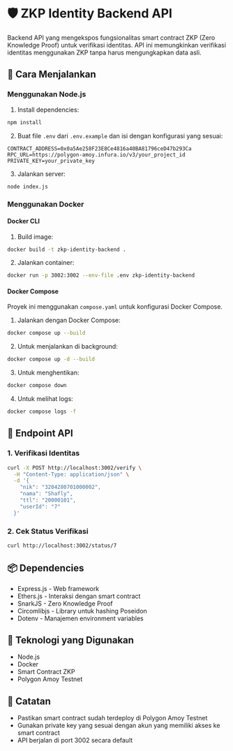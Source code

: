 # 🛡️ ZKP Identity Backend API

Backend API yang mengekspos fungsionalitas smart contract ZKP (Zero Knowledge Proof) untuk verifikasi identitas. API ini memungkinkan verifikasi identitas menggunakan ZKP tanpa harus mengungkapkan data asli.

## 🚀 Cara Menjalankan

### Menggunakan Node.js

1. Install dependencies:
```bash
npm install
```

2. Buat file `.env` dari `.env.example` dan isi dengan konfigurasi yang sesuai:
```
CONTRACT_ADDRESS=0x0a5Ae258F23E8Ce4816a40BA81796ceD47b293Ca
RPC_URL=https://polygon-amoy.infura.io/v3/your_project_id
PRIVATE_KEY=your_private_key
```

3. Jalankan server:
```bash
node index.js
```

### Menggunakan Docker

#### Docker CLI
1. Build image:
```bash
docker build -t zkp-identity-backend .
```

2. Jalankan container:
```bash
docker run -p 3002:3002 --env-file .env zkp-identity-backend
```

#### Docker Compose
Proyek ini menggunakan `compose.yaml` untuk konfigurasi Docker Compose.

1. Jalankan dengan Docker Compose:
```bash
docker compose up --build
```

2. Untuk menjalankan di background:
```bash
docker compose up -d --build
```

3. Untuk menghentikan:
```bash
docker compose down
```

4. Untuk melihat logs:
```bash
docker compose logs -f
```

## 📡 Endpoint API

### 1. Verifikasi Identitas
```bash
curl -X POST http://localhost:3002/verify \
  -H "Content-Type: application/json" \
  -d '{
    "nik": "3204280701000002",
    "nama": "Shafly",
    "ttl": "20000101",
    "userId": "7"
  }'
```

### 2. Cek Status Verifikasi
```bash
curl http://localhost:3002/status/7
```

## 📦 Dependencies

- Express.js - Web framework
- Ethers.js - Interaksi dengan smart contract
- SnarkJS - Zero Knowledge Proof
- Circomlibjs - Library untuk hashing Poseidon
- Dotenv - Manajemen environment variables

## 🔧 Teknologi yang Digunakan

- Node.js
- Docker
- Smart Contract ZKP
- Polygon Amoy Testnet

## 📝 Catatan

- Pastikan smart contract sudah terdeploy di Polygon Amoy Testnet
- Gunakan private key yang sesuai dengan akun yang memiliki akses ke smart contract
- API berjalan di port 3002 secara default
